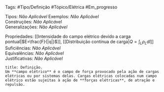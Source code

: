 Tags: #Tipo/Definição #Tópico/Elétrica #Em_progresso

Tipos: _Não Aplicável_ 
Exemplos: _Não Aplicável_  
Construções: _Não Aplicável_  
Generalizações: _Não Aplicável_

Propriedades: [[Intensidade do campo elétrico devido a carga pontual|$E=\frac{F}{|q|}$]], [[Distribuição contínua de carga|$Q=\int_{L}\rho_{L}dl$]] 
Suficiências: _Não Aplicável_  
Equivalências: _Não Aplicável_  
Justificativas: _Não Aplicável_

```ad-abstract
title: Definição.
Um **campo elétrico** é o campo de força provocado pela ação de cargas elétricas ou por sistemas delas. Cargas elétricas colocadas num campo elétrico estão sujeitas à ação de **forças elétricas**, de atração e repulsão. 
```
